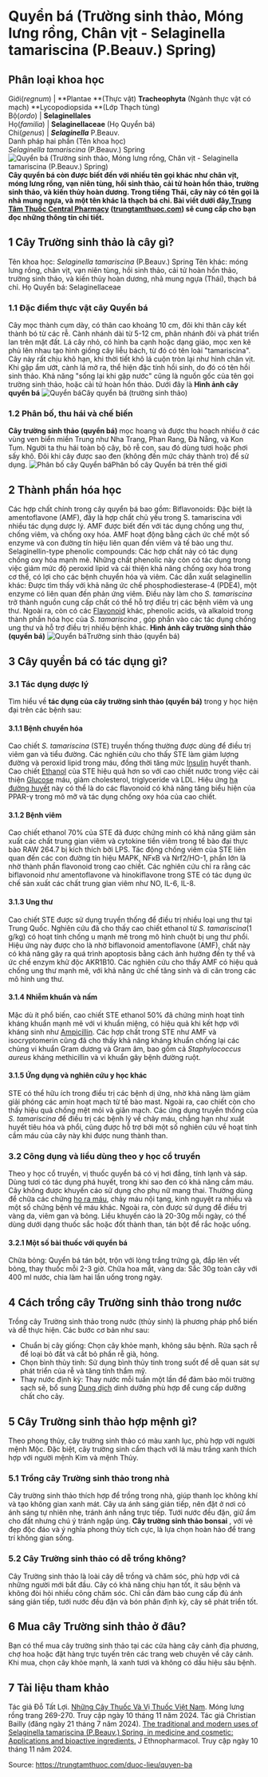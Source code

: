 # Quyển bá (Trường sinh thảo, Móng lưng rồng, Chân vịt - Selaginella tamariscina (P.Beauv.) Spring)

Phân loại khoa học  
---  
Giới(_regnum_) |  **Plantae **(Thực vật) **Tracheophyta** (Ngành thực vật có mạch) **Lycopodiopsida **(Lớp Thạch tùng)  
Bộ(_ordo_) | **Selaginellales**  
Họ(_familia_) | **Selaginellaceae** (Họ Quyển bá)  
Chi(_genus_) | **_Selaginella_** P.Beauv.  
Danh pháp hai phần (Tên khoa học)  
_Selaginella tamariscina_ (P.Beauv.) Spring  
![Quyển bá \(Trường sinh thảo, Móng lưng rồng, Chân vịt - Selaginella tamariscina \(P.Beauv.\) Spring\)](https://trungtamthuoc.com/images/others/quyen-ba-3-2155.jpg)
**Cây quyển bá còn được biết đến với nhiều tên gọi khác như chân vịt, móng lưng rồng, vạn niên tùng, hồi sinh thảo, cải tử hoàn hồn thảo, trường sinh thảo, và kiến thủy hoàn dương. Trong tiếng Thái, cây này có tên gọi là nhả mung ngựa, và một tên khác là thạch bá chỉ. Bài viết dưới đây,[Trung Tâm Thuốc Central Pharmacy](https://trungtamthuoc.com/ "Trung Tâm Thuốc Central Pharmacy") ([trungtamthuoc.com](https://trungtamthuoc.com/ "trungtamthuoc.com")) sẽ cung cấp cho bạn đọc những thông tin chi tiết.**
##  1 Cây Trường sinh thảo là cây gì?
Tên khoa học: _Selaginella tamariscina_ (P.Beauv.) Spring
Tên khác: móng lưng rồng, chân vịt, vạn niên tùng, hồi sinh thảo, cải tử hoàn hồn thảo, trường sinh thảo, và kiến thủy hoàn dương, nhả mung ngựa (Thái), thạch bá chỉ.
Họ Quyển bá: Selaginellaceae
### 1.1 Đặc điểm thực vật cây Quyển bá
Cây mọc thành cụm dày, có thân cao khoảng 10 cm, đôi khi thân cây kết thành bó từ các rễ. Cành nhánh dài từ 5-12 cm, phân nhánh đôi và phát triển lan trên mặt đất. Lá cây nhỏ, có hình ba cạnh hoặc dạng giáo, mọc xen kẽ phủ lên nhau tạo hình giống cây liễu bách, từ đó có tên loài "tamariscina". Cây này rất chịu khô hạn, khi thời tiết khô lá cuộn tròn lại như hình chân vịt. Khi gặp ẩm ướt, cành lá mở ra, thể hiện đặc tính hồi sinh, do đó có tên hồi sinh thảo. Khả năng "sống lại khi gặp nước" cũng là nguồn gốc của tên gọi trường sinh thảo, hoặc cải tử hoàn hồn thảo. 
Dưới đây là **Hình ảnh cây quyển bá**
![Quyển bá](https://trungtamthuoc.com/images/item/quyen-ba-4.jpg)Cây quyển bá (trường sinh thảo)
### 1.2 Phân bố, thu hái và chế biến
**Cây trường sinh thảo (quyển bá)** mọc hoang và được thu hoạch nhiều ở các vùng ven biển miền Trung như Nha Trang, Phan Rang, Đà Nẵng, và Kon Tum. Người ta thu hái toàn bộ cây, bỏ rễ con, sau đó dùng tươi hoặc phơi sấy khô. Đôi khi cây được sao đen (không đến mức cháy thành tro) để sử dụng.
![Phân bố cây Quyển bá](https://trungtamthuoc.com/images/item/quyen-ba-1.jpg)Phân bố cây Quyển bá trên thế giới
##  2 Thành phần hóa học
Các hợp chất chính trong cây quyển bá bao gồm:
Biflavonoids: Đặc biệt là amentoflavone (AMF), đây là hợp chất chủ yếu trong S. tamariscina với nhiều tác dụng dược lý. AMF được biết đến với tác dụng chống ung thư, chống viêm, và chống oxy hóa. AMF hoạt động bằng cách ức chế một số enzyme và con đường tín hiệu liên quan đến viêm và tế bào ung thư​.
Selaginellin-type phenolic compounds: Các hợp chất này có tác dụng chống oxy hóa mạnh mẽ. Những chất phenolic này còn có tác dụng trong việc giảm mức độ peroxid lipid và cải thiện khả năng chống oxy hóa trong cơ thể, có lợi cho các bệnh chuyển hóa và viêm.
Các dẫn xuất selaginellin khác: Được tìm thấy với khả năng ức chế phosphodiesterase-4 (PDE4), một enzyme có liên quan đến phản ứng viêm. Điều này làm cho _S. tamariscina_ trở thành nguồn cung cấp chất có thể hỗ trợ điều trị các bệnh viêm và ung thư​.
Ngoài ra, còn có các [Flavonoid](https://trungtamthuoc.com/hoat-chat/flavonoid "Flavonoid") khác, phenolic acids, và alkaloid trong thành phần hóa học của _S. tamariscina_ , góp phần vào các tác dụng chống ung thư và hỗ trợ điều trị nhiều bệnh khác.
**Hình ảnh cây trường sinh thảo (quyển bá)**
![Quyển bá](https://trungtamthuoc.com/images/item/quyen-ba-2.jpg)Trường sinh thảo (quyển bá)
##  3 Cây quyển bá có tác dụng gì?
### 3.1 Tác dụng dược lý
Tìm hiểu về **tác dụng của cây trường sinh thảo (quyển bá)** trong y học hiện đại trên các bệnh sau:
#### 3.1.1 Bệnh chuyển hóa
Cao chiết _S. tamariscina_ (STE) truyền thống thường được dùng để điều trị viêm gan và tiểu đường. Các nghiên cứu cho thấy STE làm giảm lượng đường và peroxid lipid trong máu, đồng thời tăng mức [Insulin](https://trungtamthuoc.com/hoat-chat/insulin "Insulin") huyết thanh. Cao chiết [Ethanol](https://trungtamthuoc.com/hoat-chat/ethanol "Ethanol") của STE hiệu quả hơn so với cao chiết nước trong việc cải thiện [Glucose](https://trungtamthuoc.com/hoat-chat/glucose "Glucose") máu, giảm cholesterol, triglyceride và LDL. Hiệu ứng [hạ đường huyết](https://trungtamthuoc.com/bai-viet/ha-glucose-mau "hạ đường huyết") này có thể là do các flavonoid có khả năng tăng biểu hiện của PPAR-γ trong mô mỡ và tác dụng chống oxy hóa của cao chiết​.
#### 3.1.2 Bệnh viêm
Cao chiết ethanol 70% của STE đã được chứng minh có khả năng giảm sản xuất các chất trung gian viêm và cytokine tiền viêm trong tế bào đại thực bào RAW 264.7 bị kích thích bởi LPS. Tác động chống viêm của STE liên quan đến các con đường tín hiệu MAPK, NFκB và Nrf2/HO-1, phần lớn là nhờ thành phần flavonoid trong cao chiết. Các nghiên cứu chỉ ra rằng các biflavonoid như amentoflavone và hinokiflavone trong STE có tác dụng ức chế sản xuất các chất trung gian viêm như NO, IL-6, IL-8.
#### 3.1.3 Ung thư
Cao chiết STE được sử dụng truyền thống để điều trị nhiều loại ung thư tại Trung Quốc. Nghiên cứu đã cho thấy cao chiết ethanol từ _S. tamariscina_(1 g/kg) có hoạt tính chống u mạnh mẽ trong mô hình chuột bị ung thư phổi. Hiệu ứng này được cho là nhờ biflavonoid amentoflavone (AMF), chất này có khả năng gây ra quá trình apoptosis bằng cách ảnh hưởng đến ty thể và ức chế enzym khử độc AKR1B10. Các nghiên cứu cho thấy AMF có hiệu quả chống ung thư mạnh mẽ, với khả năng ức chế tăng sinh và di căn trong các mô hình ung thư.
#### 3.1.4 Nhiễm khuẩn và nấm
Mặc dù ít phổ biến, cao chiết STE ethanol 50% đã chứng minh hoạt tính kháng khuẩn mạnh mẽ với vi khuẩn miệng, có hiệu quả khi kết hợp với kháng sinh như [Ampicillin](https://trungtamthuoc.com/hoat-chat/ampicilin "Ampicillin"). Các hợp chất trong STE như AMF và isocryptomerin cũng đã cho thấy khả năng kháng khuẩn chống lại các chủng vi khuẩn Gram dương và Gram âm, bao gồm cả _Staphylococcus aureus_ kháng methicillin và vi khuẩn gây bệnh đường ruột​.
#### 3.1.5 Ứng dụng và nghiên cứu y học khác
STE có thể hữu ích trong điều trị các bệnh dị ứng, nhờ khả năng làm giảm giải phóng các amin hoạt mạch từ tế bào mast. Ngoài ra, cao chiết còn cho thấy hiệu quả chống mệt mỏi và giãn mạch. Các ứng dụng truyền thống của _S. tamariscina_ để điều trị các bệnh lý về chảy máu, chẳng hạn như xuất huyết tiêu hóa và phổi, cũng được hỗ trợ bởi một số nghiên cứu về hoạt tính cầm máu của cây này khi được nung thành than​.
### 3.2 Công dụng và liều dùng theo y học cổ truyền
Theo y học cổ truyền, vị thuốc quyển bá có vị hơi đắng, tính lạnh và sáp. Dùng tươi có tác dụng phá huyết, trong khi sao đen có khả năng cầm máu. Cây không được khuyến cáo sử dụng cho phụ nữ mang thai. Thường dùng để chữa các chứng [ho ra máu](https://trungtamthuoc.com/bai-viet/ho-ra-mau "ho ra máu"), chảy máu nội tạng, kinh nguyệt ra nhiều và một số chứng bệnh về máu khác. Ngoài ra, còn được sử dụng để điều trị vàng da, viêm gan và bỏng. Liều khuyến cáo là 20-30g mỗi ngày, có thể dùng dưới dạng thuốc sắc hoặc đốt thành than, tán bột để rắc hoặc uống.
#### 3.2.1 Một số bài thuốc với quyển bá
Chữa bỏng: Quyển bá tán bột, trộn với lòng trắng trứng gà, đắp lên vết bỏng, thay thuốc mỗi 2-3 giờ.
Chữa hoa mắt, vàng da: Sắc 30g toàn cây với 400 ml nước, chia làm hai lần uống trong ngày.
##  4 Cách trồng cây Trường sinh thảo trong nước
Trồng cây Trường sinh thảo trong nước (thủy sinh) là phương pháp phổ biến và dễ thực hiện. Các bước cơ bản như sau:
  * Chuẩn bị cây giống: Chọn cây khỏe mạnh, không sâu bệnh. Rửa sạch rễ để loại bỏ đất và cắt bỏ phần rễ già, hỏng. 
  * Chọn bình thủy tinh: Sử dụng bình thủy tinh trong suốt để dễ quan sát sự phát triển của rễ và tăng tính thẩm mỹ.
  * Thay nước định kỳ: Thay nước mỗi tuần một lần để đảm bảo môi trường sạch sẽ, bổ sung [Dung dịch](https://trungtamthuoc.com/bai-viet/dung-dich-thuoc-la-gi-cong-thuc-va-ky-thuat-bao-che-dung-dich-thuoc "Dung dịch") dinh dưỡng phù hợp để cung cấp dưỡng chất cho cây.


##  5 Cây Trường sinh thảo hợp mệnh gì?
Theo phong thủy, cây trường sinh thảo có màu xanh lục, phù hợp với người mệnh Mộc. Đặc biệt, cây trường sinh cẩm thạch với lá màu trắng xanh thích hợp với người mệnh Kim và mệnh Thủy. 
### 5.1 Trồng cây Trường sinh thảo trong nhà
Cây trường sinh thảo thích hợp để trồng trong nhà, giúp thanh lọc không khí và tạo không gian xanh mát. Cây ưa ánh sáng gián tiếp, nên đặt ở nơi có ánh sáng tự nhiên nhẹ, tránh ánh nắng trực tiếp. Tưới nước đều đặn, giữ ẩm cho đất nhưng chú ý tránh ngập úng. **Cây trường sinh thảo bonsai** , với vẻ đẹp độc đáo và ý nghĩa phong thủy tích cực, là lựa chọn hoàn hảo để trang trí không gian sống.
### 5.2 Cây Trường sinh thảo có dễ trồng không?
Cây Trường sinh thảo là loài cây dễ trồng và chăm sóc, phù hợp với cả những người mới bắt đầu. Cây có khả năng chịu hạn tốt, ít sâu bệnh và không đòi hỏi nhiều công chăm sóc. Chỉ cần đảm bảo cung cấp đủ ánh sáng gián tiếp, tưới nước đều đặn và bón phân định kỳ, cây sẽ phát triển tốt. 
##  6 Mua cây Trường sinh thảo ở đâu?
Bạn có thể mua cây trường sinh thảo tại các cửa hàng cây cảnh địa phương, chợ hoa hoặc đặt hàng trực tuyến trên các trang web chuyên về cây cảnh. Khi mua, chọn cây khỏe mạnh, lá xanh tươi và không có dấu hiệu sâu bệnh.
##  7 Tài liệu tham khảo
Tác giả Đỗ Tất Lợi. [Những Cây Thuốc Và Vị Thuốc Việt Nam](https://trungtamthuoc.com/duoc-lieu "Những Cây Thuốc Và Vị Thuốc Việt Nam"). Móng lưng rồng trang 269-270. Truy cập ngày 10 tháng 11 năm 2024.
Tác giả Christian Bailly (đăng ngày 21 tháng 7 năm 2024). [The traditional and modern uses of Selaginella tamariscina (P.Beauv.) Spring, in medicine and cosmetic: Applications and bioactive ingredients.](https://doi.org/10.1016/j.jep.2021.114444) J Ethnopharmacol. Truy cập ngày 10 tháng 11 năm 2024.


Source: https://trungtamthuoc.com/duoc-lieu/quyen-ba